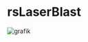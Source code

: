 # rsLaserBlast
![grafik](https://github.com/user-attachments/assets/9b3a5733-58af-437a-ad5d-e39a79f047f9)
